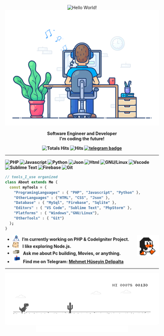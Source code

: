 <div align="center" width="50">

<img src="https://github.com/MehmetHuseyinDelipalta/MehmetHuseyinDelipalta/blob/main/images/MehmetHuseyinDelipaltaGithub.gif?raw=true" href="https://github.com/MehmetHuseyinDelipalta" alt="Hello World!" width="625"/> <br>
<img src="https://github.com/MehmetHuseyinDelipalta/MehmetHuseyinDelipalta/blob/main/images/dev-working_rounded.gif?raw=true" href="https://github.com/MehmetHuseyinDelipalta" alt="Mehmet Hüseyin Delipalta - coDeveloperMan"  width="550"/><br>

<p><strong>Software Engineer and Developer
<br>I'm coding the future!

![Totals Hits](https://komarev.com/ghpvc/?username=MehmetHuseyinDelipalta&style=flat&color=orange&label=PROFILE+VIEWS)
![Hits](https://hits.seeyoufarm.com/api/count/incr/badge.svg?url=https%3A%2F%2Fgithub.com%2FMehmetHuseyinDelipalta&count_bg=%2379C83D&title_bg=%23555555&icon=mediafire.svg&icon_color=%23E7E7E7&title=HITS&edge_flat=false)
[![telegram badge](https://img.shields.io/badge/MehmetHuseyinDelipalta-grey?style=flat&logo=telegram)](https://t.me/MehmetHuseyinDelipalta) <br>

</div>

<hr></hr>

![PHP](https://img.shields.io/badge/PHP-777BB4?style=style=flat&logo=php&logoColor=white)
![Javascript](https://img.shields.io/badge/JavaScript-323330?style=flat&logo=javascript&logoColor=F7DF1E)
![Python](https://img.shields.io/badge/Python-FFD43B?style=flat&logo=python&logoColor=darkgreen)
![Json](https://img.shields.io/badge/json-5E5C5C?style=flat&logo=json&logoColor=white)
![Html](https://img.shields.io/badge/HTML5-E34F26?style=flat&logo=html5&logoColor=white)
![GNU/Linux](https://img.shields.io/badge/Linux-FCC624?style=flat&logo=linux&logoColor=black)
![Vscode](https://img.shields.io/badge/Visual_Studio_Code-0078D4?style=flat&logo=visual%20studio%20code&logoColor=white)
![Sublime Text](https://img.shields.io/badge/sublime_text-%23575757.svg?&style=flat&logo=sublime-text&logoColor=important)
![Firebase](https://img.shields.io/badge/firebase-ffca28?style=flat&logo=firebase&logoColor=black)
![Git](https://img.shields.io/badge/GIT-E44C30?style=flat&logo=git&logoColor=white)

```dart
// tools_I_use organized
class About extends Me {
  const myTools = {
    "ProgramingLanguages" : { "PHP", "Javascript", "Python" },
    "OtherLanguages" : {"HTML", "CSS", "Json" },
    "Database" : { "MySql", "Firebase", "Sqlite" },
    "Editors" : { "VS Code", "Sublime Text", "PhpStorm" },
    "Platforms" : { "Windows","GNU/Linux"},
    "OtherTools" : { "Git"}
  };
}
```

- <img alt="GIF" src="https://github.com/MehmetHuseyinDelipalta/MehmetHuseyinDelipalta/blob/main/images/Developer.gif" width="25" /> &nbsp;I’m currently working on **PHP & CodeIgniter Project**. <img width="15%" align="right" alt="Github Image" src="https://github.com/MehmetHuseyinDelipalta/MehmetHuseyinDelipalta/blob/main/images/linux_rounded.gif?raw=true" /><br>
- <img src="https://github.com/MehmetHuseyinDelipalta/MehmetHuseyinDelipalta/blob/main/images/hyperkitty.gif?raw=true" width="20" />&nbsp;&nbsp;&nbsp; I like exploring **Node.js**. <br>
- <img src="https://github.com/MehmetHuseyinDelipalta/MehmetHuseyinDelipalta/blob/main/images/message.gif?raw=true" width="25" />&nbsp;&nbsp; Ask me about **Pc building, Movies, or anything**. <br>
- <img src="https://github.com/MehmetHuseyinDelipalta/MehmetHuseyinDelipalta/blob/main/images/letterbox.gif?raw=true" width="25" /> &nbsp; Find me on Telegram: **[Mehmet Hüseyin Delipalta](https://t.me/mehmethuseyinDelipalta)**<br>

<div align="center" >
<a  href="https://github.com/MehmetHuseyinDelipalta"></a>

<hr></hr>

<img src="https://github.com/MehmetHuseyinDelipalta/MehmetHuseyinDelipalta/blob/main/images/dino_rounded.gif?raw=true" href="https://github.com/MehmetHuseyinDelipalta" width="700"/><br>
<img src="https://github.com/MehmetHuseyinDelipalta/MehmetHuseyinDelipalta/blob/main/images/this_page_is.gif?raw=true"  width="300"/>

</div>
